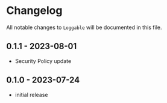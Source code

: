# Changelog

All notable changes to `Loggable` will be documented in this file.

## 0.1.1 - 2023-08-01

- Security Policy update

## 0.1.0 - 2023-07-24

- initial release

